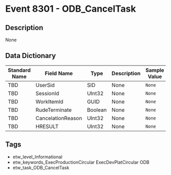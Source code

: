 # Event 8301 - ODB_CancelTask

## Description
None

## Data Dictionary
|Standard Name|Field Name|Type|Description|Sample Value|
|---|---|---|---|---|
|TBD|UserSid|SID|None|`None`|
|TBD|SessionId|UInt32|None|`None`|
|TBD|WorkItemId|GUID|None|`None`|
|TBD|RudeTerminate|Boolean|None|`None`|
|TBD|CancelationReason|UInt32|None|`None`|
|TBD|HRESULT|UInt32|None|`None`|

## Tags
* etw_level_Informational
* etw_keywords_ExecProductionCircular ExecDevPlatCircular ODB
* etw_task_ODB_CancelTask